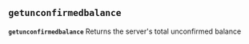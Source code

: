 ## **`getunconfirmedbalance`**

**`getunconfirmedbalance`**
Returns the server's total unconfirmed balance
